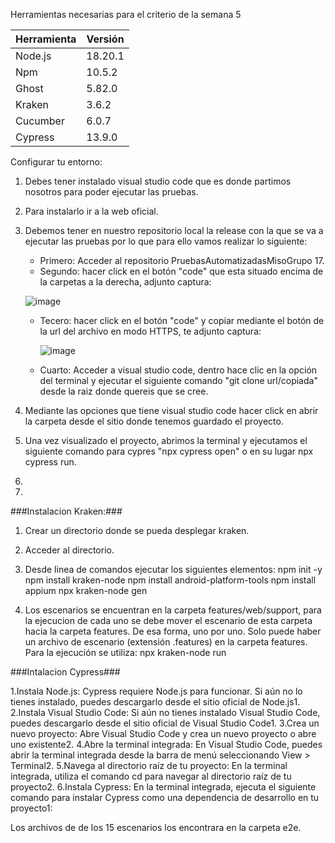 Herramientas necesarias para el criterio de la semana 5

| Herramienta   |   Versión     |
| ------------- | ------------- |
| Node.js  | 18.20.1 |
| Npm  | 10.5.2  |
| Ghost  | 5.82.0  |
| Kraken  | 3.6.2  |
| Cucumber  | 6.0.7  |
| Cypress  | 13.9.0  |

Configurar tu entorno:

1. Debes tener instalado visual studio code que es donde partimos nosotros para poder ejecutar las pruebas.
2. Para instalarlo ir a la web oficial.
3. Debemos tener en nuestro repositorio local la release con la que se va a ejecutar las pruebas por lo que para ello vamos realizar lo siguiente:
   - Primero: Acceder al repositorio PruebasAutomatizadasMisoGrupo 17.
   - Segundo: hacer click en el botón "code" que esta situado encima de la carpetas a la derecha, adjunto captura:

	![image](https://github.com/maostageAndes/PruebasAutomatizadasMisoGrupo17/assets/166298922/8484b54f-84e4-4d06-b00d-943367ad4db2)

   - Tecero: hacer click en el botón "code" y copiar mediante el botón de la url del archivo en modo HTTPS, te adjunto captura:

     	![image](https://github.com/maostageAndes/PruebasAutomatizadasMisoGrupo17/assets/166298922/c188b468-f1ec-44e9-b790-3e7cb0352e14)
     
   - Cuarto: Acceder a visual studio code, dentro hace clic en la opción del terminal y ejecutar el siguiente comando "git clone url/copiada" desde la raiz donde quereis que se cree.
     
4. Mediante las opciones que tiene visual studio code hacer click en abrir la carpeta desde el sitio donde tenemos guardado el proyecto.
5. Una vez visualizado el proyecto, abrimos la terminal y ejecutamos el siguiente comando para cypres "npx cypress open" o en su lugar npx cypress run.
6. 
	


7. 	

###Instalacion Kraken:###

1. Crear un directorio donde se pueda desplegar kraken.
2. Acceder al directorio.
3. Desde linea de comandos ejecutar los siguientes elementos:
npm init -y
npm install kraken-node
npm install android-platform-tools
npm install appium
npx kraken-node gen

4. Los escenarios se encuentran en la carpeta features/web/support, para la ejecucion de cada uno se debe mover el escenario de esta carpeta hacia la carpeta features. De esa forma, uno por uno. Solo puede haber un archivo de escenario (extensión .features) en la carpeta features. Para la ejecución se utiliza:
npx kraken-node run


###Intalacion Cypress###

1.Instala Node.js: Cypress requiere Node.js para funcionar. Si aún no lo tienes instalado, puedes descargarlo desde el sitio oficial de Node.js1.
2.Instala Visual Studio Code: Si aún no tienes instalado Visual Studio Code, puedes descargarlo desde el sitio oficial de Visual Studio Code1.
3.Crea un nuevo proyecto: Abre Visual Studio Code y crea un nuevo proyecto o abre uno existente2.
4.Abre la terminal integrada: En Visual Studio Code, puedes abrir la terminal integrada desde la barra de menú seleccionando View > Terminal2.
5.Navega al directorio raíz de tu proyecto: En la terminal integrada, utiliza el comando cd para navegar al directorio raíz de tu proyecto2.
6.Instala Cypress: En la terminal integrada, ejecuta el siguiente comando para instalar Cypress como una dependencia de desarrollo en tu proyecto1:

Los archivos de de los 15 escenarios los encontrara en la carpeta e2e.
